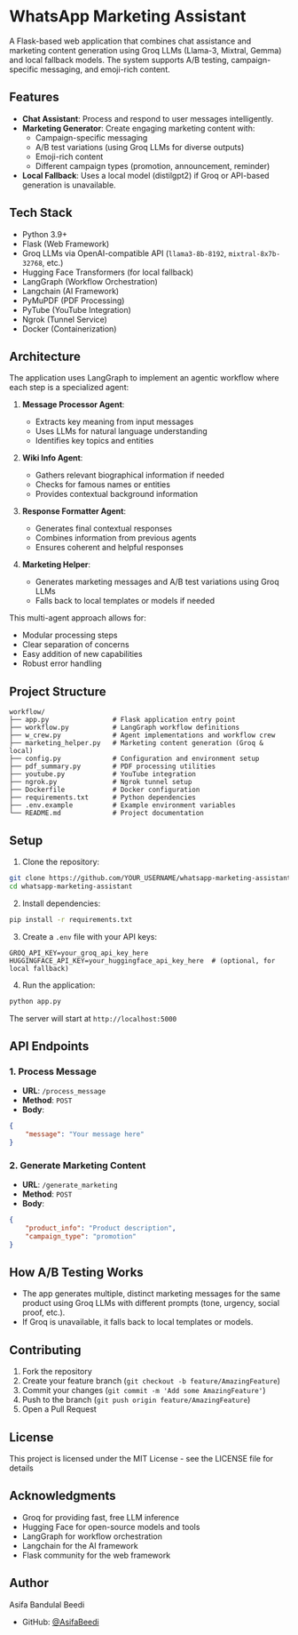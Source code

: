 # WhatsApp Marketing Assistant

A Flask-based web application that combines chat assistance and marketing content generation using Groq LLMs (Llama-3, Mixtral, Gemma) and local fallback models. The system supports A/B testing, campaign-specific messaging, and emoji-rich content.

## Features

- **Chat Assistant**: Process and respond to user messages intelligently.
- **Marketing Generator**: Create engaging marketing content with:
  - Campaign-specific messaging
  - A/B test variations (using Groq LLMs for diverse outputs)
  - Emoji-rich content
  - Different campaign types (promotion, announcement, reminder)
- **Local Fallback**: Uses a local model (distilgpt2) if Groq or API-based generation is unavailable.

## Tech Stack

- Python 3.9+
- Flask (Web Framework)
- Groq LLMs via OpenAI-compatible API (`llama3-8b-8192`, `mixtral-8x7b-32768`, etc.)
- Hugging Face Transformers (for local fallback)
- LangGraph (Workflow Orchestration)
- Langchain (AI Framework)
- PyMuPDF (PDF Processing)
- PyTube (YouTube Integration)
- Ngrok (Tunnel Service)
- Docker (Containerization)

## Architecture

The application uses LangGraph to implement an agentic workflow where each step is a specialized agent:

1. **Message Processor Agent**: 
   - Extracts key meaning from input messages
   - Uses LLMs for natural language understanding
   - Identifies key topics and entities

2. **Wiki Info Agent**: 
   - Gathers relevant biographical information if needed
   - Checks for famous names or entities
   - Provides contextual background information

3. **Response Formatter Agent**: 
   - Generates final contextual responses
   - Combines information from previous agents
   - Ensures coherent and helpful responses

4. **Marketing Helper**:
   - Generates marketing messages and A/B test variations using Groq LLMs
   - Falls back to local templates or models if needed

This multi-agent approach allows for:
- Modular processing steps
- Clear separation of concerns
- Easy addition of new capabilities
- Robust error handling

## Project Structure

```
workflow/
├── app.py                # Flask application entry point
├── workflow.py           # LangGraph workflow definitions
├── w_crew.py             # Agent implementations and workflow crew
├── marketing_helper.py   # Marketing content generation (Groq & local)
├── config.py             # Configuration and environment setup
├── pdf_summary.py        # PDF processing utilities
├── youtube.py            # YouTube integration
├── ngrok.py              # Ngrok tunnel setup
├── Dockerfile            # Docker configuration
├── requirements.txt      # Python dependencies
├── .env.example          # Example environment variables
└── README.md             # Project documentation
```

## Setup

1. Clone the repository:
```bash
git clone https://github.com/YOUR_USERNAME/whatsapp-marketing-assistant.git
cd whatsapp-marketing-assistant
```

2. Install dependencies:
```bash
pip install -r requirements.txt
```

3. Create a `.env` file with your API keys:
```
GROQ_API_KEY=your_groq_api_key_here
HUGGINGFACE_API_KEY=your_huggingface_api_key_here  # (optional, for local fallback)
```

4. Run the application:
```bash
python app.py
```

The server will start at `http://localhost:5000`

## API Endpoints

### 1. Process Message
- **URL**: `/process_message`
- **Method**: `POST`
- **Body**:
```json
{
    "message": "Your message here"
}
```

### 2. Generate Marketing Content
- **URL**: `/generate_marketing`
- **Method**: `POST`
- **Body**:
```json
{
    "product_info": "Product description",
    "campaign_type": "promotion"
}
```

## How A/B Testing Works

- The app generates multiple, distinct marketing messages for the same product using Groq LLMs with different prompts (tone, urgency, social proof, etc.).
- If Groq is unavailable, it falls back to local templates or models.

## Contributing

1. Fork the repository
2. Create your feature branch (`git checkout -b feature/AmazingFeature`)
3. Commit your changes (`git commit -m 'Add some AmazingFeature'`)
4. Push to the branch (`git push origin feature/AmazingFeature`)
5. Open a Pull Request

## License

This project is licensed under the MIT License - see the LICENSE file for details

## Acknowledgments

- Groq for providing fast, free LLM inference
- Hugging Face for open-source models and tools
- LangGraph for workflow orchestration
- Langchain for the AI framework
- Flask community for the web framework

## Author

Asifa Bandulal Beedi  
- GitHub: [@AsifaBeedi](https://github.com/AsifaBeedi)
